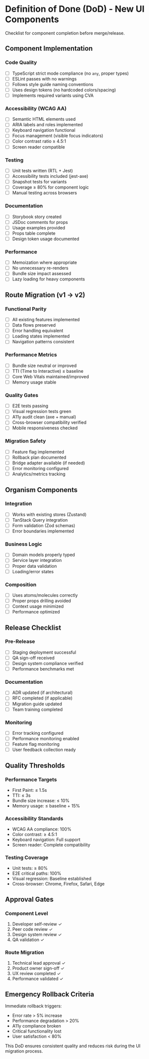 # Definition of Done (DoD) - New UI Components

Checklist for component completion before merge/release.

## Component Implementation

### Code Quality
- [ ] TypeScript strict mode compliance (no `any`, proper types)
- [ ] ESLint passes with no warnings
- [ ] Follows style guide naming conventions
- [ ] Uses design tokens (no hardcoded colors/spacing)
- [ ] Implements required variants using CVA

### Accessibility (WCAG AA)
- [ ] Semantic HTML elements used
- [ ] ARIA labels and roles implemented
- [ ] Keyboard navigation functional
- [ ] Focus management (visible focus indicators)
- [ ] Color contrast ratio ≥ 4.5:1
- [ ] Screen reader compatible

### Testing
- [ ] Unit tests written (RTL + Jest)
- [ ] Accessibility tests included (jest-axe)
- [ ] Snapshot tests for variants
- [ ] Coverage ≥ 80% for component logic
- [ ] Manual testing across browsers

### Documentation
- [ ] Storybook story created
- [ ] JSDoc comments for props
- [ ] Usage examples provided
- [ ] Props table complete
- [ ] Design token usage documented

### Performance
- [ ] Memoization where appropriate
- [ ] No unnecessary re-renders
- [ ] Bundle size impact assessed
- [ ] Lazy loading for heavy components

## Route Migration (v1 → v2)

### Functional Parity
- [ ] All existing features implemented
- [ ] Data flows preserved
- [ ] Error handling equivalent
- [ ] Loading states implemented
- [ ] Navigation patterns consistent

### Performance Metrics
- [ ] Bundle size neutral or improved
- [ ] TTI (Time to Interactive) ≤ baseline
- [ ] Core Web Vitals maintained/improved
- [ ] Memory usage stable

### Quality Gates
- [ ] E2E tests passing
- [ ] Visual regression tests green
- [ ] A11y audit clean (axe + manual)
- [ ] Cross-browser compatibility verified
- [ ] Mobile responsiveness checked

### Migration Safety
- [ ] Feature flag implemented
- [ ] Rollback plan documented
- [ ] Bridge adapter available (if needed)
- [ ] Error monitoring configured
- [ ] Analytics/metrics tracking

## Organism Components

### Integration
- [ ] Works with existing stores (Zustand)
- [ ] TanStack Query integration
- [ ] Form validation (Zod schemas)
- [ ] Error boundaries implemented

### Business Logic
- [ ] Domain models properly typed
- [ ] Service layer integration
- [ ] Proper data validation
- [ ] Loading/error states

### Composition
- [ ] Uses atoms/molecules correctly
- [ ] Proper props drilling avoided
- [ ] Context usage minimized
- [ ] Performance optimized

## Release Checklist

### Pre-Release
- [ ] Staging deployment successful
- [ ] QA sign-off received
- [ ] Design system compliance verified
- [ ] Performance benchmarks met

### Documentation
- [ ] ADR updated (if architectural)
- [ ] RFC completed (if applicable)
- [ ] Migration guide updated
- [ ] Team training completed

### Monitoring
- [ ] Error tracking configured
- [ ] Performance monitoring enabled
- [ ] Feature flag monitoring
- [ ] User feedback collection ready

## Quality Thresholds

### Performance Targets
- First Paint: ≤ 1.5s
- TTI: ≤ 3s
- Bundle size increase: ≤ 10%
- Memory usage: ≤ baseline + 15%

### Accessibility Standards
- WCAG AA compliance: 100%
- Color contrast: ≥ 4.5:1
- Keyboard navigation: Full support
- Screen reader: Complete compatibility

### Testing Coverage
- Unit tests: ≥ 80%
- E2E critical paths: 100%
- Visual regression: Baseline established
- Cross-browser: Chrome, Firefox, Safari, Edge

## Approval Gates

### Component Level
1. Developer self-review ✓
2. Peer code review ✓
3. Design system review ✓
4. QA validation ✓

### Route Migration
1. Technical lead approval ✓
2. Product owner sign-off ✓
3. UX review completed ✓
4. Performance validated ✓

## Emergency Rollback Criteria

Immediate rollback triggers:
- Error rate > 5% increase
- Performance degradation > 20%
- A11y compliance broken
- Critical functionality lost
- User satisfaction < 80%

This DoD ensures consistent quality and reduces risk during the UI migration process.
